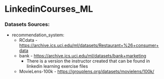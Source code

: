 # LinkedinCourses_ML


### Datasets Sources:

* recommendation_system:
    * RCdata - https://archive.ics.uci.edu/ml/datasets/Restaurant+%26+consumer+data
    * bank - https://archive.ics.uci.edu/ml/datasets/bank+marketing
        * There is a version the instructor created that can be found in linkedin learning exercise files
    * MovieLens-100k - https://grouplens.org/datasets/movielens/100k/
    